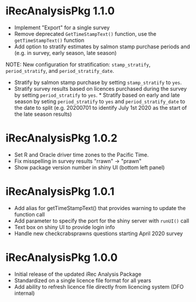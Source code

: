 # iRecAnalysisPkg 1.1.0

* Implement "Export" for a single survey
* Remove deprecated `GetTimeStampText()` function, use the `getTimeStampText()` function
* Add option to stratify estimates by salmon stamp purchase periods and (e.g. in survey, early season, late season)

NOTE: New configuration for stratification: `stamp_stratify`, `period_stratify`, and `period_stratify_date`.  
 * Stratify by salmon stamp purchase by setting `stamp_stratify` to `yes`.
 * Stratify survey results based on licences purchased during the survey by setting `period_stratify` to `yes`.   * Stratify based on early and late season by seting `period_stratify` to `yes` and `period_stratify_date` to the date to split (e.g. 20200701 to identify July 1st 2020 as the start of the late season results)

# iRecAnalysisPkg 1.0.2

* Set R and Oracle driver time zones to the Pacific Time.
* Fix misspelling in survey results "rrawn" -> "prawn"
* Show package version number in shiny UI (bottom left panel)

# iRecAnalysisPkg 1.0.1

* Add alias for getTimeStampText() that provides warning to update the function call
* Add parameter to specify the port for the shiny server with `runUI()` call
* Text box on shiny UI to provide login info
* Handle new checkcrabsprawns questions starting April 2020 survey

# iRecAnalysisPkg 1.0.0

* Initial release of the updated iRec Analysis Package
* Standardized on a single licence file format for all years
* Add ability to refresh licence file directly from licencing system (DFO internal)
